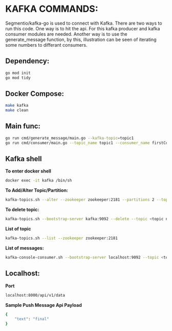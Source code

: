 # KAFKA COMMANDS:

Segmentio/kafka-go is used to connect with Kafka.
There are two ways to run this code. 
One way is to hit the api. For this kafka producer and kafka consumer modules are needed.
Another way is to use the generate_message function, by this, illustration can be seen of iterating some numbers to differant consumers.

## Dependency:
```bash
go mod init
go mod tidy
```

## Docker Compose:
```bash
make kafka
make clean
```

## Main func:
```bash
go run cmd/generate_message/main.go --kafka-topic=topic1
go run cmd/consumer/main.go --topic_name topic1 --consumer_name firstConsumer --group_name g1
```

## Kafka shell
**To enter docker shell**
```bash
docker exec -it kafka /bin/sh
```

**To Add/Alter Topic/Partition:**
```bash
kafka-topics.sh --alter --zookeeper zookeeper:2181 --partitions 2 --topic <topic name>
```

**To delete topic:**
```bash
kafka-topics.sh --bootstrap-server kafka:9092 --delete --topic <topic name>
```

**List of topic**
```bash
kafka-topics.sh --list --zookeeper zookeeper:2181
```

**List of messages:**
```bash
kafka-console-consumer.sh --bootstrap-server localhost:9092 --topic <topic name> --from-beginning
```

## Localhost:
**Port**
```bash
localhost:8000/api/v1/data
```

**Sample Push Message Api Payload**
```bash
{
    "text": "final"
}
```

